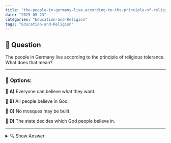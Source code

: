```yaml
---
title: "the-people-in-germany-live-according-to-the-principle-of-religious-tolerance-what-does-that-mean"
date: "2025-05-23"
categories: "Education-and-Religion"
tags: "Education-and-Religion"
---
```


## 📌 **Question**

The people in Germany live according to the principle of religious tolerance. What does that mean?



---

### 📝 **Options:**

🔘 **A)** Everyone can believe what they want.

🔘 **B)** All people believe in God.

🔘 **C)** No mosques may be built.

🔘 **D)** The state decides which God people believe in.

---

<details>
  <summary>🔍 Show Answer</summary>

  <p>
💡  <b>Correct Answer:</b>  a
  </p>
  <p>
    📖<b>Explanation:</b>
    
  </p>
</details>

